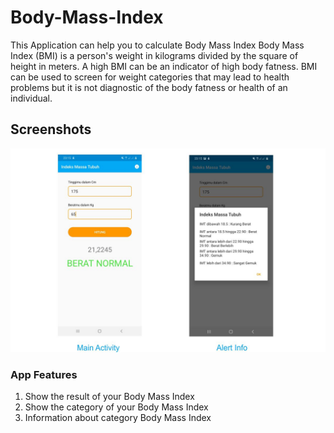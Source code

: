 # Body-Mass-Index

This Application can help you to calculate Body Mass Index
Body Mass Index (BMI) is a person's weight in kilograms divided by the square of height in meters. A high BMI can be an indicator of high body fatness. BMI can be used to screen for weight categories that may lead to health problems but it is not diagnostic of the body fatness or health of an individual.

## Screenshots

<img src="https://github.com/RifkiCS29/Body-Mass-Index/blob/master/screenshots/Tampilan%20Aplikasi.jpg">

### App Features
1. Show the result of your Body Mass Index
2. Show the category of your Body Mass Index
3. Information about category Body Mass Index
